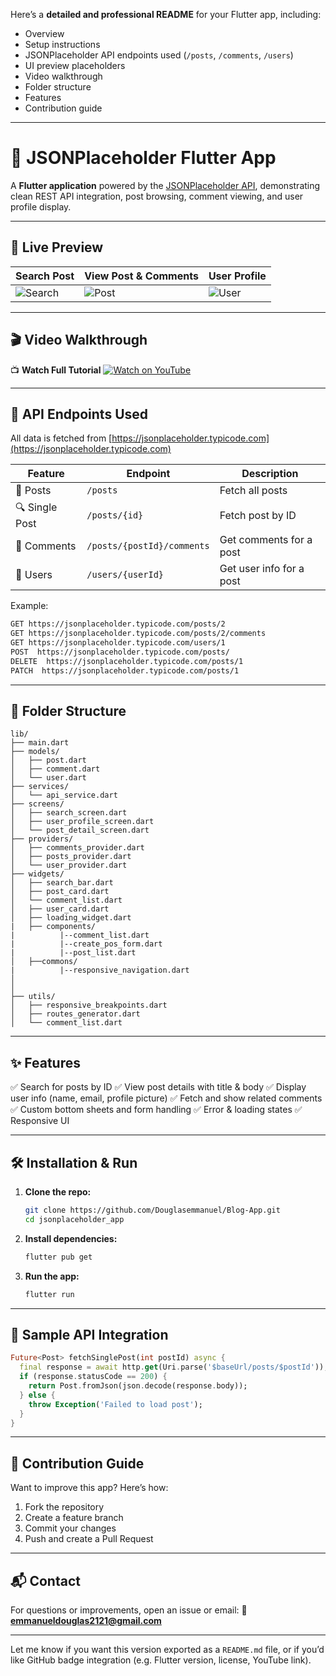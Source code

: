  Here’s a **detailed and professional README** for your Flutter app, including:

* Overview
* Setup instructions
* JSONPlaceholder API endpoints used (`/posts`, `/comments`, `/users`)
* UI preview placeholders
* Video walkthrough
* Folder structure
* Features
* Contribution guide

---

# 📱 JSONPlaceholder Flutter App

A **Flutter application** powered by the [JSONPlaceholder API](https://jsonplaceholder.typicode.com), demonstrating clean REST API integration, post browsing, comment viewing, and user profile display.

---

## 🚀 Live Preview

| Search Post                                                     | View Post & Comments                                           | User Profile                                                   |
| --------------------------------------------------------------- | -------------------------------------------------------------- | -------------------------------------------------------------- |
| ![Search](https://via.placeholder.com/150x300?text=Search+Post) | ![Post](https://via.placeholder.com/150x300?text=Post+Details) | ![User](https://via.placeholder.com/150x300?text=User+Profile) |

---

## 🎬 Video Walkthrough

📺 **Watch Full Tutorial**
[![Watch on YouTube](https://img.youtube.com/vi/Wsor0fci3Ss/0.jpg)](https://www.youtube.com/watch?v=Wsor0fci3Ss)

---

## 📡 API Endpoints Used

All data is fetched from [https://jsonplaceholder.typicode.com](https://jsonplaceholder.typicode.com)

| Feature        | Endpoint                   | Description              |
| -------------- | -------------------------- | ------------------------ |
| 📄 Posts       | `/posts`                   | Fetch all posts          |
| 🔍 Single Post | `/posts/{id}`              | Fetch post by ID         |
| 💬 Comments    | `/posts/{postId}/comments` | Get comments for a post  |
| 👤 Users       | `/users/{userId}`          | Get user info for a post |

Example:

```bash
GET https://jsonplaceholder.typicode.com/posts/2
GET https://jsonplaceholder.typicode.com/posts/2/comments
GET https://jsonplaceholder.typicode.com/users/1
POST  https://jsonplaceholder.typicode.com/posts/
DELETE  https://jsonplaceholder.typicode.com/posts/1
PATCH  https://jsonplaceholder.typicode.com/posts/1
```

---

## 📂 Folder Structure

```
lib/
├── main.dart
├── models/
│   ├── post.dart
│   ├── comment.dart
│   └── user.dart
├── services/
│   └── api_service.dart
├── screens/
│   ├── search_screen.dart
│   ├── user_profile_screen.dart
│   └── post_detail_screen.dart
├── providers/
│   ├── comments_provider.dart
│   ├── posts_provider.dart
│   └── user_provider.dart
├── widgets/
│   ├── search_bar.dart
│   ├── post_card.dart
│   └── comment_list.dart
│   ├── user_card.dart
│   ├── loading_widget.dart
|   ├── components/
|          |--comment_list.dart
|          |--create_pos_form.dart
|          |--post_list.dart
│   ├──commons/
|          |--responsive_navigation.dart
│   
│   
├── utils/
│   ├── responsive_breakpoints.dart
│   ├── routes_generator.dart
│   └── comment_list.dart
```

---

## ✨ Features

✅ Search for posts by ID
✅ View post details with title & body
✅ Display user info (name, email, profile picture)
✅ Fetch and show related comments
✅ Custom bottom sheets and form handling
✅ Error & loading states
✅ Responsive UI

---

## 🛠️ Installation & Run

1. **Clone the repo:**

   ```bash
   git clone https://github.com/Douglasemmanuel/Blog-App.git
   cd jsonplaceholder_app
   ```

2. **Install dependencies:**

   ```bash
   flutter pub get
   ```

3. **Run the app:**

   ```bash
   flutter run
   ```

---

## 🧪 Sample API Integration

```dart
Future<Post> fetchSinglePost(int postId) async {
  final response = await http.get(Uri.parse('$baseUrl/posts/$postId'));
  if (response.statusCode == 200) {
    return Post.fromJson(json.decode(response.body));
  } else {
    throw Exception('Failed to load post');
  }
}
```

---

## 🤝 Contribution Guide

Want to improve this app? Here’s how:

1. Fork the repository
2. Create a feature branch
3. Commit your changes
4. Push and create a Pull Request

---

## 📬 Contact

For questions or improvements, open an issue or email:
📧 **[emmanueldouglas2121@gmail.com](mailto:emmanueldouglas2121@gmail.com)**

---

Let me know if you want this version exported as a `README.md` file, or if you’d like GitHub badge integration (e.g. Flutter version, license, YouTube link).


<!-- COLOR
 Color(0xFF003366) -->
